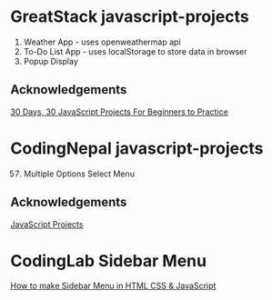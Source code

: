 # GreatStack javascript-projects
1. Weather App - uses openweathermap api
2. To-Do List App - uses localStorage to store data in browser
13. Popup Display

## Acknowledgements
[30 Days, 30 JavaScript Projects For Beginners to Practice](https://www.youtube.com/playlist?list=PLjwm_8O3suyOgDS_Z8AWbbq3zpCmR-WE9)

# CodingNepal javascript-projects
57. Multiple Options Select Menu

## Acknowledgements
[JavaScript Projects](https://www.youtube.com/playlist?list=PLpwngcHZlPadhRwryAXw3mJWX5KH3T5L3)

# CodingLab Sidebar Menu
[How to make Sidebar Menu in HTML CSS & JavaScript](https://www.youtube.com/watch?v=dEdwDijoceY)
